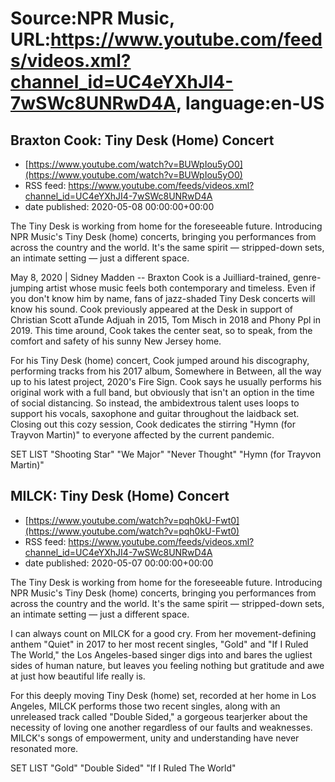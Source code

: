 # Source:NPR Music, URL:https://www.youtube.com/feeds/videos.xml?channel_id=UC4eYXhJI4-7wSWc8UNRwD4A, language:en-US

## Braxton Cook: Tiny Desk (Home) Concert
 - [https://www.youtube.com/watch?v=BUWpIou5yO0](https://www.youtube.com/watch?v=BUWpIou5yO0)
 - RSS feed: https://www.youtube.com/feeds/videos.xml?channel_id=UC4eYXhJI4-7wSWc8UNRwD4A
 - date published: 2020-05-08 00:00:00+00:00

The Tiny Desk is working from home for the foreseeable future. Introducing NPR Music's Tiny Desk (home) concerts, bringing you performances from across the country and the world. It's the same spirit — stripped-down sets, an intimate setting — just a different space.

May 8, 2020 | Sidney Madden -- Braxton Cook is a Juilliard-trained, genre-jumping artist whose music feels both contemporary and timeless. Even if you don't know him by name, fans of jazz-shaded Tiny Desk concerts will know his sound. Cook previously appeared at the Desk in support of Christian Scott aTunde Adjuah in 2015, Tom Misch in 2018 and Phony Ppl in 2019. This time around, Cook takes the center seat, so to speak, from the comfort and safety of his sunny New Jersey home.

For his Tiny Desk (home) concert, Cook jumped around his discography, performing tracks from his 2017 album, Somewhere in Between, all the way up to his latest project, 2020's Fire Sign. Cook says he usually performs his original work with a full band, but obviously that isn't an option in the time of social distancing. So instead, the ambidextrous talent uses loops to support his vocals, saxophone and guitar throughout the laidback set. Closing out this cozy session, Cook dedicates the stirring "Hymn (for Trayvon Martin)" to everyone affected by the current pandemic.

SET LIST
"Shooting Star"
"We Major"
"Never Thought"
"Hymn (for Trayvon Martin)"

## MILCK: Tiny Desk (Home) Concert
 - [https://www.youtube.com/watch?v=pqh0kU-Fwt0](https://www.youtube.com/watch?v=pqh0kU-Fwt0)
 - RSS feed: https://www.youtube.com/feeds/videos.xml?channel_id=UC4eYXhJI4-7wSWc8UNRwD4A
 - date published: 2020-05-07 00:00:00+00:00

The Tiny Desk is working from home for the foreseeable future. Introducing NPR Music's Tiny Desk (home) concerts, bringing you performances from across the country and the world. It's the same spirit — stripped-down sets, an intimate setting — just a different space.

I can always count on MILCK for a good cry. From her movement-defining anthem "Quiet" in 2017 to her most recent singles, "Gold" and "If I Ruled The World," the Los Angeles-based singer digs into and bares the ugliest sides of human nature, but leaves you feeling nothing but gratitude and awe at just how beautiful life really is.

For this deeply moving Tiny Desk (home) set, recorded at her home in Los Angeles, MILCK performs those two recent singles, along with an unreleased track called "Double Sided," a gorgeous tearjerker about the necessity of loving one another regardless of our faults and weaknesses. MILCK's songs of empowerment, unity and understanding have never resonated more.

SET LIST
"Gold"
"Double Sided"
"If I Ruled The World"

